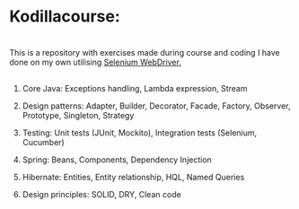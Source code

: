 # Kodillacourse: 
# 
This is a repository with exercises made during course and coding I have done on my own utilising <a href="https://github.com/rafalglodek/kodillacourse/tree/master/cucumber">Selenium WebDriver.</a>
##

1. Core Java: Exceptions handling, Lambda expression, Stream

2. Design patterns: Adapter, Builder, Decorator, Facade, Factory, Observer, Prototype, Singleton, Strategy

3. Testing: Unit tests (JUnit, Mockito), Integration tests (Selenium, Cucumber)

4. Spring: Beans, Components, Dependency Injection

5. Hibernate: Entities, Entity relationship, HQL, Named Queries

6. Design principles: SOLID, DRY, Clean code
